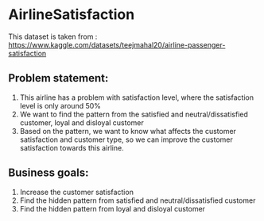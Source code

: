 # AirlineSatisfaction
 
 This dataset is taken from : https://www.kaggle.com/datasets/teejmahal20/airline-passenger-satisfaction
 
 ## Problem statement:
 1. This airline has a problem with satisfaction level, where the satisfaction level is only around 50%
 2. We want to find the pattern from the satisfied and neutral/dissatisfied customer, loyal and disloyal customer
 3. Based on the pattern, we want to know what affects the customer satisfaction and customer type, so we can improve the customer satisfaction towards this airline.
 
 ## Business goals:
 1. Increase the customer satisfaction
 2. Find the hidden pattern from satisfied and neutral/dissatisfied customer
 3. Find the hidden pattern from loyal and disloyal customer
